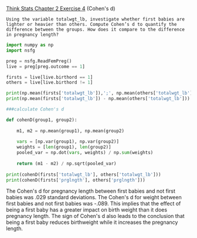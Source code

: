 [Think Stats Chapter 2 Exercise 4](http://greenteapress.com/thinkstats2/html/thinkstats2003.html#toc24) (Cohen's d)

```
Using the variable totalwgt_lb, investigate whether first babies are lighter or heavier than others. Compute Cohen’s d to quantify the difference between the groups. How does it compare to the difference in pregnancy length?
```

``` python
import numpy as np
import nsfg

preg = nsfg.ReadFemPreg()
live = preg[preg.outcome == 1]

firsts = live[live.birthord == 1]
others = live[live.birthord != 1]

print(np.mean(firsts['totalwgt_lb']),';', np.mean(others['totalwgt_lb']))
print(np.mean(firsts['totalwgt_lb']) - np.mean(others['totalwgt_lb']))

###calculate Cohen's d

def cohenD(group1, group2):
    
    m1, m2 = np.mean(group1), np.mean(group2)
    
    vars = [np.var(group1), np.var(group2)]
    weights = [len(group1), len(group2)]
    pooled_var = np.dot(vars, weights) / np.sum(weights)
    
    return (m1 - m2) / np.sqrt(pooled_var)
    
print(cohenD(firsts['totalwgt_lb'], others['totalwgt_lb']))
print(cohenD(firsts['prglngth'], others['prglngth']))
```

The Cohen's d for pregnancy length between first babies and not first babies was .029 standard deviations.
The Cohen's d for weight between first babies and not first babies was -.089.
This implies that the effect of being a first baby has a greater impact on birth weight than it does pregnancy length.
The sign of Cohen's d also leads to the conclusion that being a first baby reduces birthweight while it increases the pregnancy length.
